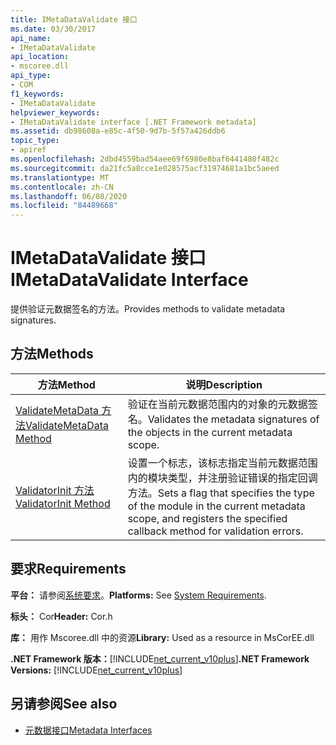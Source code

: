 ```yaml
---
title: IMetaDataValidate 接口
ms.date: 03/30/2017
api_name:
- IMetaDataValidate
api_location:
- mscoree.dll
api_type:
- COM
f1_keywords:
- IMetaDataValidate
helpviewer_keywords:
- IMetaDataValidate interface [.NET Framework metadata]
ms.assetid: db98608a-e85c-4f50-9d7b-5f57a426ddb6
topic_type:
- apiref
ms.openlocfilehash: 2dbd4559bad54aee69f6980e8baf6441480f482c
ms.sourcegitcommit: da21fc5a8cce1e028575acf31974681a1bc5aeed
ms.translationtype: MT
ms.contentlocale: zh-CN
ms.lasthandoff: 06/08/2020
ms.locfileid: "84489668"
---
```

# <a name="imetadatavalidate-interface"></a><span data-ttu-id="e1147-102">IMetaDataValidate 接口</span><span class="sxs-lookup"><span data-stu-id="e1147-102">IMetaDataValidate Interface</span></span>
<span data-ttu-id="e1147-103">提供验证元数据签名的方法。</span><span class="sxs-lookup"><span data-stu-id="e1147-103">Provides methods to validate metadata signatures.</span></span>  
  
## <a name="methods"></a><span data-ttu-id="e1147-104">方法</span><span class="sxs-lookup"><span data-stu-id="e1147-104">Methods</span></span>  
  
|<span data-ttu-id="e1147-105">方法</span><span class="sxs-lookup"><span data-stu-id="e1147-105">Method</span></span>|<span data-ttu-id="e1147-106">说明</span><span class="sxs-lookup"><span data-stu-id="e1147-106">Description</span></span>|  
|------------|-----------------|  
|[<span data-ttu-id="e1147-107">ValidateMetaData 方法</span><span class="sxs-lookup"><span data-stu-id="e1147-107">ValidateMetaData Method</span></span>](imetadatavalidate-validatemetadata-method.md)|<span data-ttu-id="e1147-108">验证在当前元数据范围内的对象的元数据签名。</span><span class="sxs-lookup"><span data-stu-id="e1147-108">Validates the metadata signatures of the objects in the current metadata scope.</span></span>|  
|[<span data-ttu-id="e1147-109">ValidatorInit 方法</span><span class="sxs-lookup"><span data-stu-id="e1147-109">ValidatorInit Method</span></span>](imetadatavalidate-validatorinit-method.md)|<span data-ttu-id="e1147-110">设置一个标志，该标志指定当前元数据范围内的模块类型，并注册验证错误的指定回调方法。</span><span class="sxs-lookup"><span data-stu-id="e1147-110">Sets a flag that specifies the type of the module in the current metadata scope, and registers the specified callback method for validation errors.</span></span>|  
  
## <a name="requirements"></a><span data-ttu-id="e1147-111">要求</span><span class="sxs-lookup"><span data-stu-id="e1147-111">Requirements</span></span>  
 <span data-ttu-id="e1147-112">**平台：** 请参阅[系统要求](../../get-started/system-requirements.md)。</span><span class="sxs-lookup"><span data-stu-id="e1147-112">**Platforms:** See [System Requirements](../../get-started/system-requirements.md).</span></span>  
  
 <span data-ttu-id="e1147-113">**标头：** Cor</span><span class="sxs-lookup"><span data-stu-id="e1147-113">**Header:** Cor.h</span></span>  
  
 <span data-ttu-id="e1147-114">**库：** 用作 Mscoree.dll 中的资源</span><span class="sxs-lookup"><span data-stu-id="e1147-114">**Library:** Used as a resource in MsCorEE.dll</span></span>  
  
 <span data-ttu-id="e1147-115">**.NET Framework 版本：**[!INCLUDE[net_current_v10plus](../../../../includes/net-current-v10plus-md.md)]</span><span class="sxs-lookup"><span data-stu-id="e1147-115">**.NET Framework Versions:** [!INCLUDE[net_current_v10plus](../../../../includes/net-current-v10plus-md.md)]</span></span>  
  
## <a name="see-also"></a><span data-ttu-id="e1147-116">另请参阅</span><span class="sxs-lookup"><span data-stu-id="e1147-116">See also</span></span>

- [<span data-ttu-id="e1147-117">元数据接口</span><span class="sxs-lookup"><span data-stu-id="e1147-117">Metadata Interfaces</span></span>](metadata-interfaces.md)
